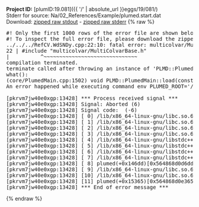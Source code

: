 **Project ID:** [plumID:19.081]({{ '/' | absolute_url }}eggs/19/081/)  
Stderr for source:  Na/02_References/Example/plumed.start.dat   
Download: [zipped raw stdout](plumed.start.dat.plumed.stdout.txt.zip) - [zipped raw stderr](plumed.start.dat.plumed.stderr.txt.zip) 
{% raw %}
<pre>
#! Only the first 1000 rows of the error file are shown below
#! To inspect the full error file, please download the zipped raw stderr file above
../../../RefCV.WdSNDy.cpp:22:10: fatal error: multicolvar/MultiColvarBase.h: No such file or directory
22 | #include "multicolvar/MultiColvarBase.h"
|          ^~~~~~~~~~~~~~~~~~~~~~~~~~~~~~~
compilation terminated.
terminate called after throwing an instance of 'PLMD::Plumed::ExceptionError'
what():
(core/PlumedMain.cpp:1502) void PLMD::PlumedMain::load(const std::string&)
An error happened while executing command env PLUMED_ROOT='/home/runner/opt/lib/plumed' PLUMED_VERSION='2.10.0' PLUMED_HTMLDIR='/home/runner/opt/share/doc/plumed' PLUMED_INCLUDEDIR='/home/runner/opt/include' PLUMED_PROGRAM_NAME='plumed' PLUMED_IS_INSTALLED='yes' "/home/runner/opt/lib/plumed"/scripts/mklib.sh -n -o ./../../../RefCV.2.10.0.so ../../../RefCV.cpp

[pkrvm7jw40e0xgp:13428] *** Process received signal ***
[pkrvm7jw40e0xgp:13428] Signal: Aborted (6)
[pkrvm7jw40e0xgp:13428] Signal code:  (-6)
[pkrvm7jw40e0xgp:13428] [ 0] /lib/x86_64-linux-gnu/libc.so.6(+0x45330)[0x7f1bcb045330]
[pkrvm7jw40e0xgp:13428] [ 1] /lib/x86_64-linux-gnu/libc.so.6(pthread_kill+0x11c)[0x7f1bcb09eb2c]
[pkrvm7jw40e0xgp:13428] [ 2] /lib/x86_64-linux-gnu/libc.so.6(gsignal+0x1e)[0x7f1bcb04527e]
[pkrvm7jw40e0xgp:13428] [ 3] /lib/x86_64-linux-gnu/libc.so.6(abort+0xdf)[0x7f1bcb0288ff]
[pkrvm7jw40e0xgp:13428] [ 4] /lib/x86_64-linux-gnu/libstdc++.so.6(+0xa5ff5)[0x7f1bcb4a5ff5]
[pkrvm7jw40e0xgp:13428] [ 5] /lib/x86_64-linux-gnu/libstdc++.so.6(+0xbb0da)[0x7f1bcb4bb0da]
[pkrvm7jw40e0xgp:13428] [ 6] /lib/x86_64-linux-gnu/libstdc++.so.6(_ZSt10unexpectedv+0x0)[0x7f1bcb4a5a55]
[pkrvm7jw40e0xgp:13428] [ 7] /lib/x86_64-linux-gnu/libstdc++.so.6(+0xa5a6f)[0x7f1bcb4a5a6f]
[pkrvm7jw40e0xgp:13428] [ 8] plumed(+0x146dd)[0x564868d0d6dd]
[pkrvm7jw40e0xgp:13428] [ 9] /lib/x86_64-linux-gnu/libc.so.6(+0x2a1ca)[0x7f1bcb02a1ca]
[pkrvm7jw40e0xgp:13428] [10] /lib/x86_64-linux-gnu/libc.so.6(__libc_start_main+0x8b)[0x7f1bcb02a28b]
[pkrvm7jw40e0xgp:13428] [11] plumed(+0x15365)[0x564868d0e365]
[pkrvm7jw40e0xgp:13428] *** End of error message ***
</pre>
{% endraw %}

